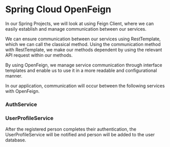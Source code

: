 # Spring Cloud OpenFeign

In our Spring Projects, we will look at using Feign Client, where we can easily establish and manage communication between our services.

We can ensure communication between our services using RestTemplate, which we can call the classical method. Using the communication method with RestTemplate, we make our methods dependent by using the relevant API request within our methods.

By using OpenFeign, we manage service communication through interface templates and enable us to use it in a more readable and configurational manner.

In our application, communication will occur between the following services with OpenFeign.
### AuthService
### UserProfileService

After the registered person completes their authentication, the UserProfileService will be notified and person will be added to the user database.

